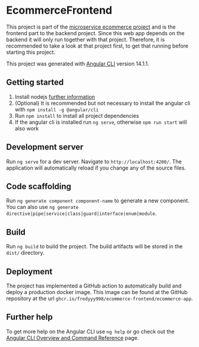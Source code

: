# EcommerceFrontend

This project is part of the [microservice ecommerce project](https://github.com/fredyyy998/ecommerce) and is the frontend part to the backend project. Since this web app depends on the backend
it will only run together with that project. Therefore, it is recommended to take a look at that project first, to get that running before starting this project.

This project was generated with [Angular CLI](https://github.com/angular/angular-cli) version 14.1.1.


## Getting started

1. Install nodejs [further information](https://nodejs.org/en)
2. (Optional) It is recommended but not necessary to install the angular cli with `npm install -g @angular/cli`
3. Run `npm install` to install all project dependencies
4. If the angular cli is installed run `ng serve`, otherwise `npm run start` will also work

## Development server

Run `ng serve` for a dev server. Navigate to `http://localhost:4200/`. The application will automatically reload if you change any of the source files.

## Code scaffolding

Run `ng generate component component-name` to generate a new component. You can also use `ng generate directive|pipe|service|class|guard|interface|enum|module`.

## Build

Run `ng build` to build the project. The build artifacts will be stored in the `dist/` directory.


## Deployment

The project has implemented a GitHub action to automatically build and deploy a production docker image. This image can be found at the GitHub repository at the url `ghcr.io/fredyyy998/ecommerce-frontend/ecommerce-app`.

## Further help

To get more help on the Angular CLI use `ng help` or go check out the [Angular CLI Overview and Command Reference](https://angular.io/cli) page.
